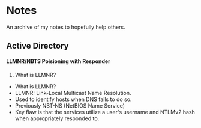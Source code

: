 # Notes
An archive of my notes to hopefully help others.


## Active Directory
#### LLMNR/NBTS Poisioning with Responder

1. What is LLMNR?
  - What is LLMNR?
  - LLMNR: Link-Local Multicast Name Resolution.
  - Used to identify hosts when DNS fails to do so.
  - Previously NBT-NS (NetBIOS Name Service)
  - Key flaw is that the services utilize a user's username and NTLMv2 hash when appropriately responded to.
